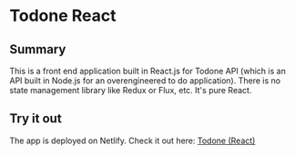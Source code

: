 # Todone React

## Summary

This is a front end application built in React.js for Todone API (which is an API built in Node.js for an overengineered to do application). There is no state management library like Redux or Flux, etc. It's pure React.

## Try it out

The app is deployed on Netlify. Check it out here:
[Todone (React)](https://todone-react.netlify.com)
